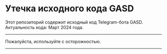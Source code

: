 # Утечка исходного кода GASD

Этот репозиторий содержит исходный код Telegram-бота GASD.
Актуальность кода: Март 2024 года.

***
Пожалуйста, используйте с осторожностью.
***

